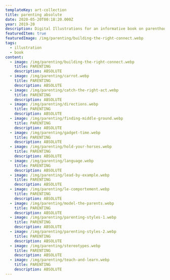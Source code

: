 ```yaml
---
templateKey: art-collection
title: parenting absolute
date: 2020-05-20T00:18:20.000Z
year: 2019-20
description: Digital Illustrations for an informative book on parenthood and its many challenges.\nThese illustrations attempt to explain the theme of each chapter subtly using body language, form, text and symbolism and are void of facial expressions.
featuredItem: true
featuredImage: /img/parenting/building-the-right-connect.webp
tags:
  - illustration
  - book
content:
  - image: /img/parenting/building-the-right-connect.webp
    title: PARENTING
    description: ABSOLUTE
  - image: /img/parenting/carrot.webp
    title: PARENTING
    description: ABSOLUTE
  - image: /img/parenting/catch-the-right-act.webp
    title: PARENTING
    description: ABSOLUTE
  - image: /img/parenting/directions.webp
    title: PARENTING
    description: ABSOLUTE
  - image: /img/parenting/finding-middle-ground.webp
    title: PARENTING
    description: ABSOLUTE
  - image: /img/parenting/gadget-time.webp
    title: PARENTING
    description: ABSOLUTE
  - image: /img/parenting/hold-your-horses.webp
    title: PARENTING
    description: ABSOLUTE
  - image: /img/parenting/language.webp
    title: PARENTING
    description: ABSOLUTE
  - image: /img/parenting/lead-by-example.webp
    title: PARENTING
    description: ABSOLUTE
  - image: /img/parenting/le-comportement.webp
    title: PARENTING
    description: ABSOLUTE
  - image: /img/parenting/model-the-parents.webp
    title: PARENTING
    description: ABSOLUTE
  - image: /img/parenting/parenting-styles-1.webp
    title: PARENTING
    description: ABSOLUTE
  - image: /img/parenting/parenting-styles-2.webp
    title: PARENTING
    description: ABSOLUTE
  - image: /img/parenting/stereotypes.webp
    title: PARENTING
    description: ABSOLUTE
  - image: /img/parenting/teach-and-learn.webp
    title: PARENTING
    description: ABSOLUTE
---
```

